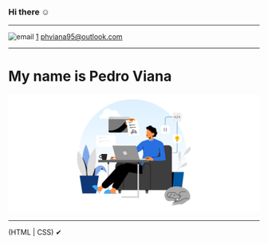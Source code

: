 ### Hi there ☺
<hr>

![email](https://github.com/pedroviana04/pedroviana04/assets/108231276/5e2c3725-9a29-4059-839c-6b2b0c15bbe4) [1] phviana95@outlook.com
<hr>

<h1>My name is Pedro Viana</h1>
<img src="https://github.com/pedroviana04/pedroviana04/blob/main/codeimg.jpg" alt="codeguy">
<hr> 


 (HTML | CSS) ✔

<!--
**pedroviana04/pedroviana04** is a ✨ _special_ ✨ repository because its `README.md` (this file) appears on your GitHub profile.

Here are some ideas to get you started:

- 🔭 I’m currently working on ...
- 🌱 I’m currently learning ...
- 👯 I’m looking to collaborate on ...
- 🤔 I’m looking for help with ...
- 💬 Ask me about ...
- 📫 How to reach me: ...
- 😄 Pronouns: ...
- ⚡ Fun fact: ...
-->
[1]: http://www.github.com/your_contact_info
